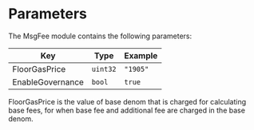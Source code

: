 
<!--
order: 6
-->

# Parameters

The MsgFee module contains the following parameters:

| Key                    | Type     | Example                           |
|------------------------|----------|-----------------------------------|
| FloorGasPrice          | `uint32` | `"1905"`                          |
| EnableGovernance       | `bool`   | `true`                            |


FloorGasPrice is the value of base denom that is charged for calculating base fees, for when base fee and additional fee are charged in the base denom.
